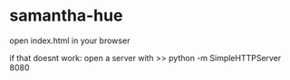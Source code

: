 # samantha-hue

open index.html in your browser

if that doesnt work:
open a server with >> python -m SimpleHTTPServer 8080
